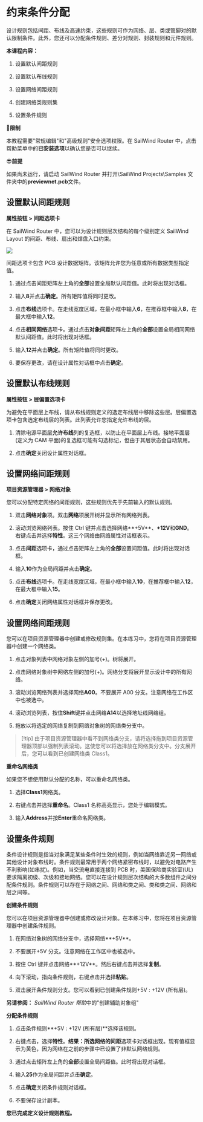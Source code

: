 # 约束条件分配

设计规则包括间距、布线及高速约束，这些规则可作为网络、层、类或管脚对的默认限制条件。此外，您还可以分配条件规则、差分对规则、封装规则和元件规则。

**本课程内容：**

1. 设置默认间距规则

2. 设置默认布线规则

3. 设置网络间距规则

4. 创建网络类规则集

5. 设置条件规则

🙊**限制**

本教程需要"常规编辑"和"高级规则"安全选项权限。在 SailWind Router 中，点击帮助菜单中的**已安装选项**以确认您是否可以继续。

😎**前提**

如果尚未运行，请启动 SailWind Router 并打开\SailWind Projects\Samples 文件夹中的**previewnet.pcb**文件。

## 设置默认间距规则

**属性按钮 > 间距选项卡**

在 SailWind Router 中，您可以为设计规则层次结构的每个级别定义 SailWind Layout 的间距、布线、扇出和焊盘入口约束。

![](/router/tutrial/2/_page_0_Figure_15.jpeg)

间距选项卡包含 PCB 设计数据矩阵。该矩阵允许您为任意或所有数据类型指定值。

1. 通过点击间距矩阵左上角的**全部**设置全局默认间距值。此时将出现对话框。

2. 输入**8**并点击**确定**。所有矩阵值将同时更改。

3. 点击**布线**选项卡。在走线宽度区域，在最小框中输入**6**，在推荐框中输入**8**，在最大框中输入**12**。

4. 点击**相同网络**选项卡。通过点击**对象间距**矩阵左上角的**全部**设置全局相同网络默认间距值。此时将出现对话框。

5. 输入**12**并点击**确定**。所有矩阵值将同时更改。

6. 要保存更改，请在设计属性对话框中点击**确定**。

## 设置默认布线规则

**属性按钮 > 层偏置选项卡**

为避免在平面层上布线，请从布线规则定义的选定布线层中移除这些层。层偏置选项卡包含选定布线层的列表。此列表允许您指定允许布线的层。

1. 清除电源平面层**允许布线**列的复选框，以防止在平面层上布线。接地平面层(定义为 CAM 平面)的复选框可能有勾选标记，但由于其层状态会自动禁用。

2. 点击**确定**关闭设计属性对话框。

## 设置网络间距规则

**项目资源管理器 > 网络对象**

您可以分配特定网络的间距规则，这些规则优先于先前输入的默认规则。

1. 双击**网络对象**项。双击**网络**项展开树并显示所有网络列表。

2. 滚动浏览网络列表。按住 Ctrl 键并点击选择网络**+5V**、**+12V**和**GND**。右键点击并选择**特性**。这三个网络由网络属性对话框表示。

3. 点击**间距**选项卡，通过点击矩阵左上角的**全部**设置间距值。此时将出现对话框。

4. 输入**10**作为全局间距并点击**确定**。

5. 点击**布线**选项卡。在走线宽度区域，在最小框中输入**10**，在推荐框中输入**12**，在最大框中输入**15**。

6. 点击**确定**关闭网络属性对话框并保存更改。

## 设置网络间距规则

您可以在项目资源管理器中创建或修改规则集。在本练习中，您将在项目资源管理器中创建一个网络类。

1. 点击对象列表中网络对象左侧的加号(+)。树将展开。

2. 点击网络对象树中网络左侧的加号(+)。网络分支将展开显示设计中的所有网络。

3. 滚动浏览网络列表并选择网络**A00**。不要展开 A00 分支。注意网络在工作区中也被选中。

4. 滚动浏览列表，按住**Shift**键并点击网络**A14**以选择地址线网络组。

5. 拖放以将选定的网络复制到网络对象树的网络类分支中。

> [!tip] 由于项目资源管理器中看不到网络类分支，请将选择拖到项目资源管理器顶部以强制列表滚动。这使您可以将选择放在网络类分支中。分支展开后，您可以看到已创建网络类 Class1。

**重命名网络类**

如果您不想使用默认分配的名称，可以重命名网络类。

1. 选择**Class1**网络类。

2. 右键点击并选择**重命名**。Class1 名称高亮显示，您处于编辑模式。

3. 输入**Address**并按**Enter**重命名网络类。

## 设置条件规则

条件设计规则是指当对象满足某些条件时生效的规则，例如当网络靠近另一网络或其他设计对象布线时。条件规则最常用于两个网络紧密布线时，以避免对电路产生不利影响(如串扰)。例如，当交流电直接连接到 PCB 时，美国保险商实验室(UL)要求隔离初级、次级和接地网络。您可以在设计规则层次结构的大多数组件之间分配条件规则。条件规则可以存在于网络之间、网络和类之间、类和类之间、网络和层之间等。

**创建条件规则**

您可以在项目资源管理器中创建或修改设计对象。在本练习中，您将在项目资源管理器中创建条件规则。

1. 在网络对象树的网络分支中，选择网络**+5V**。

2. 不要展开+5V 分支。注意网络在工作区中也被选中。

3. 按住 Ctrl 键并点击网络**+12V**。然后右键点击并选择**复制**。

4. 向下滚动，指向条件规则，右键点击并选择**粘贴**。

5. 双击展开条件规则分支。您可以看到已创建条件规则+5V : +12V (所有层)。

**另请参阅：** *SailWind Router 帮助*中的"创建辅助对象组"

**分配条件规则**

1. 点击条件规则**+5V : +12V (所有层)**选择该规则。

2. 右键点击，选择**特性**。**结果：**所选网络的**间距**选项卡对话框出现。现有值框显示为黄色，因为网络在之前的步骤中已设置了非默认网络规则。

3. 通过点击矩阵左上角的**全部**设置全局间距值。此时将出现对话框。

4. 输入**25**作为全局间距并点击**确定**。

5. 点击**确定**关闭条件规则对话框。

6. 不要保存设计副本。

**您已完成定义设计规则教程。**